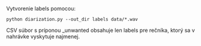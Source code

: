 Vytvorenie labels pomocou:

```
python diarization.py --out_dir labels data/*.wav
```

CSV súbor s príponou _unwanted obsahuje len labels pre rečníka, ktorý sa v nahrávke vyskytuje najmenej.

